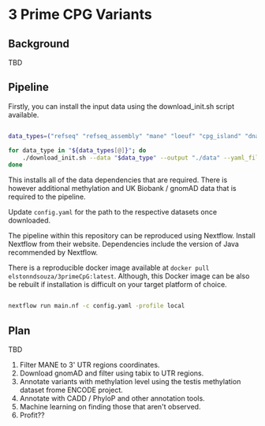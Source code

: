 # 3 Prime CPG Variants

## Background

TBD


## Pipeline

Firstly, you can install the input data using the download_init.sh script available.

```bash

data_types=("refseq" "refseq_assembly" "mane" "loeuf" "cpg_island" "dnase" "polya" "ensembl_ancestral" "mirna" "histone_methylation")

for data_type in "${data_types[@]}"; do
    ./download_init.sh --data "$data_type" --output "./data" --yaml_file "config.yaml"
done

```

This installs all of the data dependencies that are required. There is however additional methylation and UK Biobank / gnomAD data that is required to the pipeline.

Update `config.yaml` for the path to the respective datasets once downloaded.

The pipeline within this repository can be reproduced using Nextflow. Install Nextflow from their website. Dependencies include the version of Java recommended by Nextflow.

There is a reproducible docker image available at `docker pull elstonndsouza/3primeCpG:latest`. Although, this Docker image can be also be rebuilt if installation is difficult on your target platform of choice.

```bash

nextflow run main.nf -c config.yaml -profile local

```

## Plan

TBD

1. Filter MANE to 3' UTR regions coordinates.
2. Download gnomAD and filter using tabix to UTR regions.
3. Annotate variants with methylation level using the testis methylation dataset frome ENCODE project.
4. Annotate with CADD / PhyloP and other annotation tools.
5. Machine learning on finding those that aren't observed.
6. Profit??
